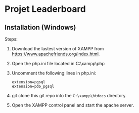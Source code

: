# Projet Leaderboard

## Installation (Windows)

Steps:

1. Download the lastest version of XAMPP from https://www.apachefriends.org/index.html. 

2. Open the php.ini file located in C:\xampp\php

3. Uncomment the following lines in php.ini:
   
   ```
   extension=pgsql
   extension=pdo_pgsql
   ```

4. git clone this git repo into the `C:\xampp\htdocs` directory.

5. Open the XAMPP control panel and start the apache server.